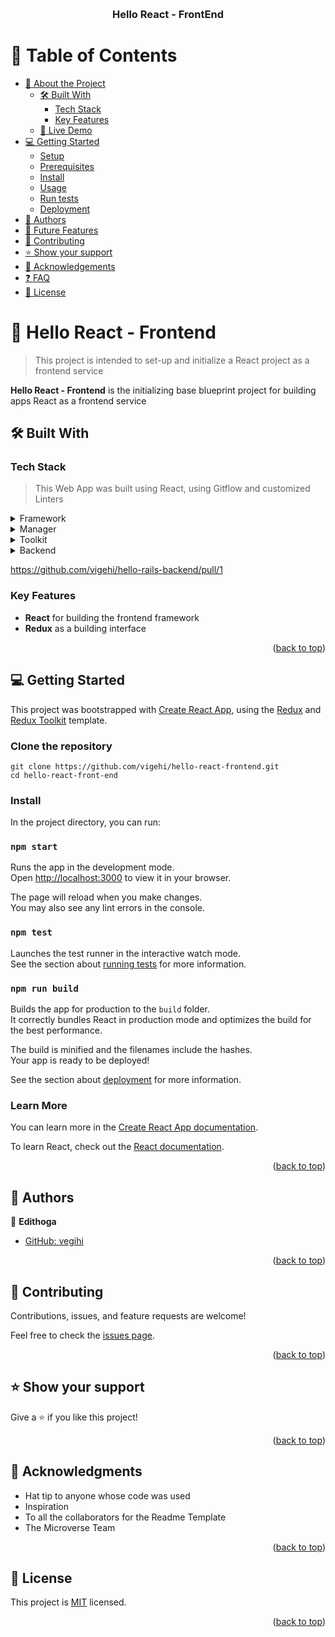 <a name="readme-top"></a>

<div align="center">
  <br/>
  <h3><b>Hello React - FrontEnd</b></h3>
</div>

# 📗 Table of Contents

- [📖 About the Project](#about-project)
  - [🛠 Built With](#built-with)
    - [Tech Stack](#tech-stack)
    - [Key Features](#key-features)
  - [🚀 Live Demo](#live-demo)
- [💻 Getting Started](#getting-started)
  - [Setup](#setup)
  - [Prerequisites](#prerequisites)
  - [Install](#install)
  - [Usage](#usage)
  - [Run tests](#run-tests)
  - [Deployment](#triangular_flag_on_post-deployment)
- [👥 Authors](#authors)
- [🔭 Future Features](#future-features)
- [🤝 Contributing](#contributing)
- [⭐️ Show your support](#support)
- [🙏 Acknowledgements](#acknowledgements)
- [❓ FAQ](#faq)
- [📝 License](#license)

# 📖 Hello React - Frontend <a name="about-project"></a>

> This project is intended to set-up and initialize a React project as a frontend service

**Hello React - Frontend** is the initializing base blueprint project for building apps React as a frontend service

## 🛠 Built With <a name="built-with"></a>

### Tech Stack <a name="tech-stack"></a>

> This Web App was built using React, using Gitflow and customized Linters

<details>
<summary>Framework</summary>
  <ul>
    <li><a href="https://github.com/facebook/create-react-app">React</a></li>
  </ul>
</details>

<details>
  <summary>Manager</summary>
  <ul>
    <li><a href="https://redux.js.org/">Redux</a></li>
  </ul>
</details>

<details>
  <summary>Toolkit</summary>
  <ul>
    <li><a href="https://redux-toolkit.js.org/">Redux-toolkit</a></li>
  </ul>
</details>

<details>
<summary>Backend</summary>
  <ul>
    <li><a href="https://github.com/vigehi/hello-rails-backend.git">React Backend Repository</a></li>
  </ul>
</details>

https://github.com/vigehi/hello-rails-backend/pull/1
<!-- Features -->

### Key Features <a name="key-features"></a>

- **React** for building the frontend framework
- **Redux** as a building interface

<p align="right">(<a href="#readme-top">back to top</a>)</p>

## 💻 Getting Started <a name="getting-started"></a>

This project was bootstrapped with [Create React App](https://github.com/facebook/create-react-app), using the [Redux](https://redux.js.org/) and [Redux Toolkit](https://redux-toolkit.js.org/) template.

### Clone the repository

```shell
git clone https://github.com/vigehi/hello-react-frontend.git
cd hello-react-front-end
```

### Install

In the project directory, you can run:

### `npm start`

Runs the app in the development mode.\
Open [http://localhost:3000](http://localhost:3000) to view it in your browser.

The page will reload when you make changes.\
You may also see any lint errors in the console.

### `npm test`

Launches the test runner in the interactive watch mode.\
See the section about [running tests](https://facebook.github.io/create-react-app/docs/running-tests) for more information.

### `npm run build`

Builds the app for production to the `build` folder.\
It correctly bundles React in production mode and optimizes the build for the best performance.

The build is minified and the filenames include the hashes.\
Your app is ready to be deployed!

See the section about [deployment](https://facebook.github.io/create-react-app/docs/deployment) for more information.

### Learn More

You can learn more in the [Create React App documentation](https://facebook.github.io/create-react-app/docs/getting-started).

To learn React, check out the [React documentation](https://reactjs.org/).

<p align="right">(<a href="#readme-top">back to top</a>)</p>

## 👥 Authors <a name="authors"></a>

👤 **Edithoga**

- [GitHub: vegihi](https://github.com/vigehi)
<p align="right">(<a href="#readme-top">back to top</a>)</p>

## 🤝 Contributing <a name="contributing"></a>

Contributions, issues, and feature requests are welcome!

Feel free to check the [issues page](../../issues/).

<p align="right">(<a href="#readme-top">back to top</a>)</p>

## ⭐️ Show your support <a name="support"></a>

Give a ⭐️ if you like this project!

<p align="right">(<a href="#readme-top">back to top</a>)</p>

## 🙏 Acknowledgments <a name="acknowledgements"></a>

- Hat tip to anyone whose code was used
- Inspiration
- To all the collaborators for the Readme Template
- The Microverse Team

<p align="right">(<a href="#readme-top">back to top</a>)</p>

## 📝 License <a name="license"></a>

This project is [MIT](./LICENSE) licensed.

<p align="right">(<a href="#readme-top">back to top</a>)</p>
